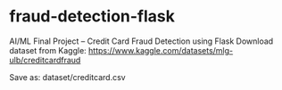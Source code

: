 # fraud-detection-flask
AI/ML Final Project – Credit Card Fraud Detection using Flask
Download dataset from Kaggle:
https://www.kaggle.com/datasets/mlg-ulb/creditcardfraud

Save as: dataset/creditcard.csv
